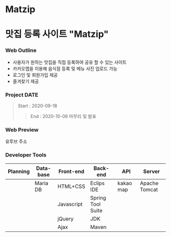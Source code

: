 # Matzip

# 맛집 등록 사이트 "Matzip"

### Web Outline

- 사용자가 원하는 맛집을 직접 등록하여 공유 할 수 있는 사이트</br>
- 카카오맵을 이용해 음식점 등록 및 메뉴 사진 업로드 가능 </br> 
- 로그인 및 회원가입 제공</br>
- 즐겨찾기 제공</br>

### Project DATE

> Start : 2020-09-18
>> End : 2020-10-06 마무리 및 발표

### Web Preview

유투브 주소


### Developer Tools

| Planning | Data-base | Front-end  | Back-end           | API          | Server        |
| -------- | --------- | ---------- | ------------------ | ------------ | ------------- |
|          | Maria DB  | HTML+CSS   | Eclips IDE         | kakao map    | Apache Tomcat |
|          |           | Javascript | Spring Tool Suite  |              |               |
|          |           | jQuery     | JDK                |              |               |
|          |           | Ajax       | Maven              |              |               |

